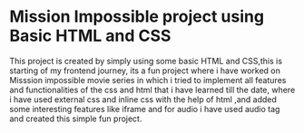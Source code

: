 # Mission Impossible project using Basic HTML and CSS

This project is created by simply using some basic HTML and CSS,this is starting of my frontend journey, its a fun project where i have worked on Misssion impossible movie series in which i tried to implement all features and functionalities of the css and html that i have learned till the date, where i have used external css and inline css with the help of html ,and added some interesting features like iframe and for audio i have used audio tag and created this simple fun project.